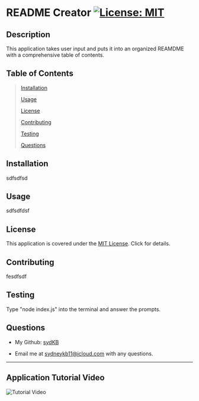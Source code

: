 
  # README Creator [![License: MIT](https://img.shields.io/badge/License-MIT-orange.svg)](#license)
  
  
  ## Description

  This application takes user input and puts it into an organized REAMDME with a comprehensive table of contents.
  

  ## Table of Contents

  > [Installation](#installation)
  >
  > [Usage](#usage)
  >
  > [License](#license)
  >
  > [Contributing](#contributing)
  >
  > [Testing](#testing)
  >
  > [Questions](#questions)


  ## Installation

  sdfsdfsd


  ## Usage

  sdfsdfdsf


  ## License 

  This application is covered under the 
  [MIT License](https://mit-license.org).
  Click for details.


  ## Contributing

  fesdfsdf

  
  ## Testing

  Type "node index.js" into the terminal and answer the prompts.

  
  ## Questions

  * My Github: [sydKB](https://github.com/sydKB?tab=repositories)

  * Email me at sydneykb11@icloud.com with any questions.
  - - -

  ## Application Tutorial Video
  ![Tutorial Video](tutorial.gif)
  